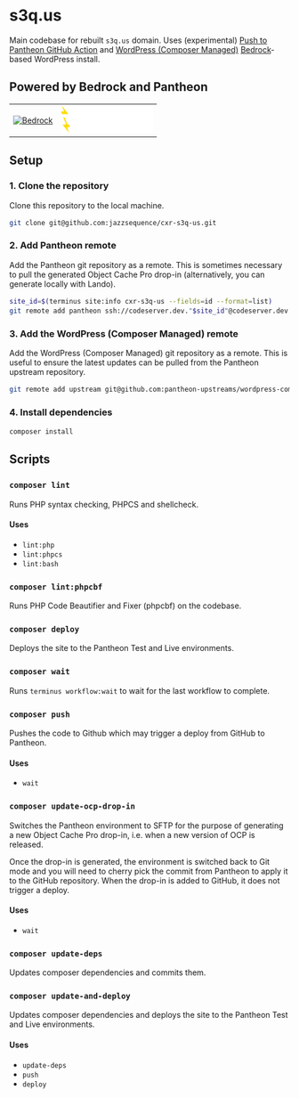 # s3q.us

Main codebase for rebuilt `s3q.us` domain. Uses (experimental) [Push to Pantheon GitHub Action](https://github.com/stevector/push-to-pantheon) and [WordPress (Composer Managed)](https://github.com/pantheon-systems/wordpress-composer-managed) [Bedrock](https://roots.io/bedrock)-based WordPress install.

## Powered by Bedrock and Pantheon

<table>
  <tr>
    <td><a href="https://roots.io/bedrock/">
    <img alt="Bedrock" src="https://cdn.roots.io/app/uploads/logo-bedrock.svg" height="50"></a></td>
    <td><a href="https://pantheon.io/"><img alt="Pantheon" src="docs/images/pantheon-logo-white.svg" height="50"></a></td>
  </tr>
</table>

## Setup

### 1. Clone the repository

Clone this repository to the local machine.

```bash
git clone git@github.com:jazzsequence/cxr-s3q-us.git
```

### 2. Add Pantheon remote

Add the Pantheon git repository as a remote. This is sometimes necessary to pull the generated Object Cache Pro drop-in (alternatively, you can generate locally with Lando).

```bash
site_id=$(terminus site:info cxr-s3q-us --fields=id --format=list)
git remote add pantheon ssh://codeserver.dev."$site_id"@codeserver.dev."$site_id".drush.in:2222/~/repository.git
```

### 3. Add the WordPress (Composer Managed) remote

Add the WordPress (Composer Managed) git repository as a remote. This is useful to ensure the latest updates can be pulled from the Pantheon upstream repository.

```bash
git remote add upstream git@github.com:pantheon-upstreams/wordpress-composer-managed.git
```

### 4. Install dependencies

```bash
composer install
```

## Scripts

### `composer lint`

Runs PHP syntax checking, PHPCS and shellcheck.

#### Uses

- `lint:php`
- `lint:phpcs`
- `lint:bash`

### `composer lint:phpcbf`

Runs PHP Code Beautifier and Fixer (phpcbf) on the codebase.

### `composer deploy`

Deploys the site to the Pantheon Test and Live environments.

### `composer wait`

Runs `terminus workflow:wait` to wait for the last workflow to complete.

### `composer push`

Pushes the code to Github which may trigger a deploy from GitHub to Pantheon.

#### Uses

- `wait`

### `composer update-ocp-drop-in`

Switches the Pantheon environment to SFTP for the purpose of generating a new Object Cache Pro drop-in, i.e. when a new version of OCP is released.

Once the drop-in is generated, the environment is switched back to Git mode and you will need to cherry pick the commit from Pantheon to apply it to the GitHub repository. When the drop-in is added to GitHub, it does not trigger a deploy. <!-- Should this change? -->

#### Uses

- `wait`

### `composer update-deps`

Updates composer dependencies and commits them.

### `composer update-and-deploy`

Updates composer dependencies and deploys the site to the Pantheon Test and Live environments.

#### Uses

- `update-deps`
- `push`
- `deploy`
